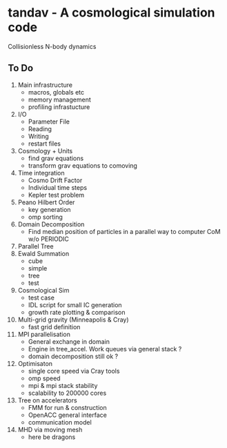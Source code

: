tandav - A cosmological simulation code
=======================================

Collisionless N-body dynamics

To Do
-----

1. Main infrastructure
	* macros, globals etc
	* memory management
	* profiling infrastucture
2. I/O
	* Parameter File
	* Reading
	* Writing
	- restart files
3. Cosmology + Units
	* find grav equations
	* transform grav equations to comoving
4. Time integration
	* Cosmo Drift Factor
	* Individual time steps
	* Kepler test problem
5. Peano Hilbert Order 
	* key generation
	* omp sorting
6. Domain Decomposition
	* Find median position of particles in
	  a parallel way to computer CoM w/o
	  PERIODIC
7. Parallel Tree
8. Ewald Summation
	* cube
	* simple
	* tree
	- test
9. Cosmological Sim 
	- test case
	- IDL script for small IC generation
	- growth rate plotting & comparison
10. Multi-grid gravity (Minneapolis & Cray)
	- fast grid definition
11. MPI parallelisation
	- General exchange in domain
	- Engine in tree_accel. Work queues
	  via general stack ?
	- domain decomposition still ok ?
12. Optimisaton
	- single core speed via Cray tools
	- omp speed 
	- mpi & mpi stack stability
	- scalability to 200000 cores
13. Tree on accelerators
	- FMM for run & construction
	- OpenACC general interface
	- communication model
14. MHD via moving mesh
	- here be dragons

